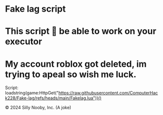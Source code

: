 # Fake lag script
# This script 💯 be able to work on your executor
# My account roblox got deleted, im trying to apeal so wish me luck.
Script: loadstring(game:HttpGet("https://raw.githubusercontent.com/ComputerHack228/Fake-lag/refs/heads/main/Fakelag.lua"))()      

© 2024 Silly Nooby, Inc. (A joke)
